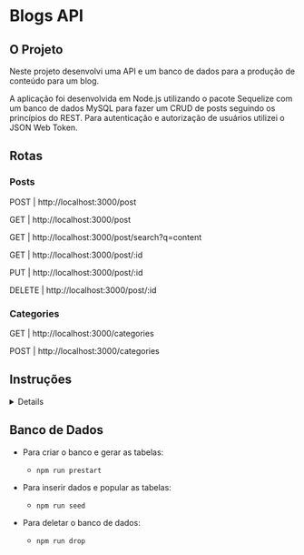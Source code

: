 # Blogs API #

## O Projeto ##

Neste projeto desenvolvi uma API e um banco de dados para a produção de conteúdo para um blog.

A aplicação foi desenvolvida em Node.js utilizando o pacote Sequelize com um banco de dados MySQL para fazer um CRUD de posts seguindo os princípios do REST. Para autenticação e autorização de usuários utilizei o JSON Web Token.

## Rotas ##

### Posts ###

POST | http://localhost:3000/post

GET | http://localhost:3000/post

GET | http://localhost:3000/post/search?q=content

GET | http://localhost:3000/post/:id

PUT | http://localhost:3000/post/:id

DELETE | http://localhost:3000/post/:id

### Categories ###

GET | http://localhost:3000/categories

POST | http://localhost:3000/categories


## Instruções ##

<details>

1. Clone o repositório e entre na pasta que você acabou de clonar:
  * `git@github.com:amandazambelli/BlogsAPI.git`.
  
2. Instale as dependências:
  * `npm install`
  
3. Rode a aplicação:
  * `npm run debug`
  
4. Acesse pelo navegador:
  * `http://localhost:3000/`

<br />
</details>

## Banco de Dados ##

- Para criar o banco e gerar as tabelas:
  * `npm run prestart`

- Para inserir dados e popular as tabelas:
  * `npm run seed`

- Para deletar o banco de dados:
  * `npm run drop`
